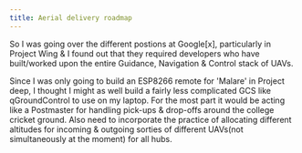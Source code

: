 ```yaml
---
title: Aerial delivery roadmap
---
```

So I was going over the different postions at Google[x], particularly in Project Wing & I found out that they required developers
who have built/worked upon the entire Guidance, Navigation & Control stack of UAVs. 

<!--more-->

Since I was only going to build an ESP8266 remote for 'Malare' in Project deep, I thought I might as well build a fairly less complicated GCS like qGroundControl to use on my laptop. For the most part it would be acting like a Postmaster for handling pick-ups & drop-offs around the college cricket ground. Also need to incorporate the practice of allocating different altitudes for incoming & outgoing sorties of different UAVs(not simultaneously at the moment) for all hubs.
